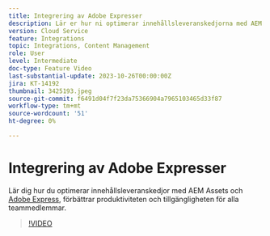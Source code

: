 ```yaml
---
title: Integrering av Adobe Expresser
description: Lär er hur ni optimerar innehållsleveranskedjorna med AEM Assets och Adobe Express, vilket förbättrar produktiviteten och tillgängligheten för alla teammedlemmar.
version: Cloud Service
feature: Integrations
topic: Integrations, Content Management
role: User
level: Intermediate
doc-type: Feature Video
last-substantial-update: 2023-10-26T00:00:00Z
jira: KT-14192
thumbnail: 3425193.jpeg
source-git-commit: f6491d04f7f23da75366904a7965103465d33f87
workflow-type: tm+mt
source-wordcount: '51'
ht-degree: 0%

---
```



# Integrering av Adobe Expresser

Lär dig hur du optimerar innehållsleveranskedjor med AEM Assets och [Adobe Express](https://www.adobe.com/express/), förbättrar produktiviteten och tillgängligheten för alla teammedlemmar.

>[!VIDEO](https://video.tv.adobe.com/v/3425193/?learn=on)
